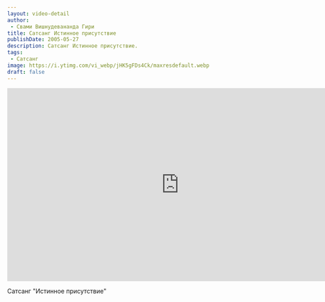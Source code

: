 ```yaml
---
layout: video-detail
author:
 - Свами Вишнудевананда Гири
title: Сатсанг Истинное присутствие
publishDate: 2005-05-27
description: Сатсанг Истинное присутствие. 
tags: 
 - Сатсанг
image: https://i.ytimg.com/vi_webp/jHK5gFDs4Ck/maxresdefault.webp
draft: false
---
```


<iframe width="790" height="444" src="https://www.youtube.com/embed/jHK5gFDs4Ck" frameborder="0" allowfullscreen=""></iframe> 

  Сатсанг "Истинное присутствие"

  

 